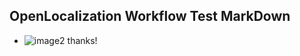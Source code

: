 ## OpenLocalization Workflow Test MarkDown
* ![image2](.\39f8ba04-46f7-4f4a-b20e-1a78171d0d19.png) 
thanks!